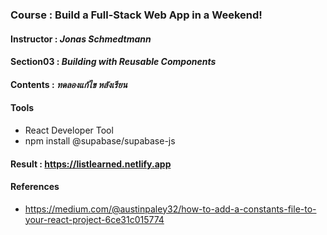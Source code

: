 ### Course : Build a Full-Stack Web App in a Weekend!
#### Instructor : **_Jonas Schmedtmann_**
#### Section03 : **_Building with Reusable Components_**
#### Contents  : *ทดลองแก้ไข หลังเรียน*
#### Tools
- React Developer Tool
- npm install @supabase/supabase-js
#### Result :  https://listlearned.netlify.app

#### References
- https://medium.com/@austinpaley32/how-to-add-a-constants-file-to-your-react-project-6ce31c015774





